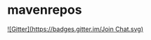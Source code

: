 mavenrepos
==========
[![Gitter](https://badges.gitter.im/Join Chat.svg)](https://gitter.im/uttesh/mavenrepos?utm_source=badge&utm_medium=badge&utm_campaign=pr-badge&utm_content=badge)
